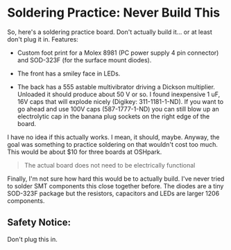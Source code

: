# Soldering Practice: Never Build This

So, here's a soldering practice board.  Don't actually build it... or at least don't plug it in.  Features:

* Custom foot print for a Molex 8981 (PC power supply 4 pin connector) and SOD-323F (for the surface mount diodes).

* The front has a smiley face in LEDs.

* The back has a 555 astable multivibrator driving a Dickson multiplier.  Unloaded it should produce about 50 V or so.  I found inexpensive 1 uF, 16V caps that will explode nicely (Digikey: 311-1181-1-ND).  If you want to go ahead and use 100V caps (587-1777-1-ND) you can still blow up an electrolytic cap in the banana plug sockets on the right edge of the board.

I have no idea if this actually works.  I mean, it should, maybe.  Anyway, the goal was something to practice soldering on that wouldn't cost too much.  This would be about $10 for three boards at OSHpark.
> The actual board does not need to be electrically functional

Finally, I'm not sure how hard this would be to actually build.  I've never tried to solder SMT components this close together before.  The diodes are a tiny SOD-323F package but the resistors, capacitors and LEDs are larger 1206 components.

## Safety Notice:

Don't plug this in.

